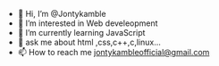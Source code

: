 - 👋 Hi, I’m @Jontykamble
- 👀 I’m interested in Web develeopment
- 🌱 I’m currently learning JavaScript
- 💞️ ask me about html ,css,c++,c,linux...
- 📫 How to reach me jontykambleofficial@gmail.com

<!---
Jontykamble/Jontykamble is a ✨ special ✨ repository because its `README.md` (this file) appears on your GitHub profile.
You can click the Preview link to take a look at your changes.
--->
